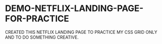 # DEMO-NETFLIX-LANDING-PAGE-FOR-PRACTICE


CREATED THIS NETFLIX LANDING PAGE TO PRACTICE MY CSS GRID ONLY AND TO DO SOMETHING CREATIVE.
